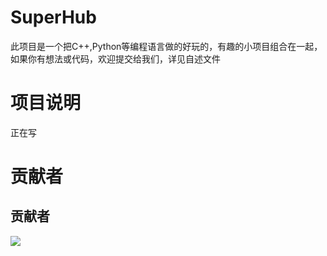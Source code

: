 # SuperHub
此项目是一个把C++,Python等编程语言做的好玩的，有趣的小项目组合在一起，如果你有想法或代码，欢迎提交给我们，详见自述文件
# 项目说明
正在写
# 贡献者
<!-- readme: contributors -start -->
## 贡献者

<a href="https://github.com/xufuyu/SuperHub/graphs/contributors">
  <img src="https://contrib.rocks/image?repo=xufuyu/SuperHub" />
</a>

<!-- readme: contributors -end -->
